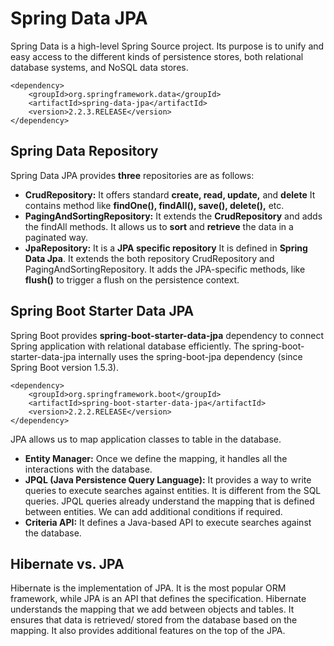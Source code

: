 # Spring Data JPA

Spring Data is a high-level Spring Source project. Its purpose is to unify and easy access to the different kinds of persistence stores, both relational database systems, and NoSQL data stores.

```markup
<dependency>  
    <groupId>org.springframework.data</groupId>  
    <artifactId>spring-data-jpa</artifactId>  
    <version>2.2.3.RELEASE</version>  
</dependency>  
```

## Spring Data Repository

Spring Data JPA provides **three** repositories are as follows:

* **CrudRepository:** It offers standard **create, read, update,** and **delete** It contains method like **findOne\(\), findAll\(\), save\(\), delete\(\),** etc.
* **PagingAndSortingRepository:** It extends the **CrudRepository** and adds the findAll methods. It allows us to **sort** and **retrieve** the data in a paginated way.
* **JpaRepository:** It is a **JPA specific repository** It is defined in **Spring Data Jpa**. It extends the both repository CrudRepository and PagingAndSortingRepository. It adds the JPA-specific methods, like **flush\(\)** to trigger a flush on the persistence context.

## Spring Boot Starter Data JPA

Spring Boot provides **spring-boot-starter-data-jpa** dependency to connect Spring application with relational database efficiently. The spring-boot-starter-data-jpa internally uses the spring-boot-jpa dependency \(since Spring Boot version 1.5.3\).

```markup
<dependency>  
    <groupId>org.springframework.boot</groupId>  
    <artifactId>spring-boot-starter-data-jpa</artifactId>  
    <version>2.2.2.RELEASE</version>  
</dependency>  
```

JPA allows us to map application classes to table in the database.

* **Entity Manager:** Once we define the mapping, it handles all the interactions with the database.
* **JPQL \(Java Persistence Query Language\):** It provides a way to write queries to execute searches against entities. It is different from the SQL queries. JPQL queries already understand the mapping that is defined between entities. We can add additional conditions if required.
* **Criteria API:** It defines a Java-based API to execute searches against the database.

## Hibernate vs. JPA

Hibernate is the implementation of JPA. It is the most popular ORM framework, while JPA is an API that defines the specification. Hibernate understands the mapping that we add between objects and tables. It ensures that data is retrieved/ stored from the database based on the mapping. It also provides additional features on the top of the JPA.

